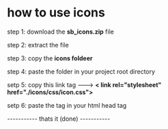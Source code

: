 # how to use icons

step 1: download the **sb_icons.zip** file

step 2: extract the file

step 3: copy the **icons foldeer**

step 4: paste the folder in your project root directory 

setp 5:  copy this link tag ---> **< link rel="stylesheet" href="./icons/css/icon.css">**

setp 6: paste the tag in your html head tag

----------- thats it (done) -----------
